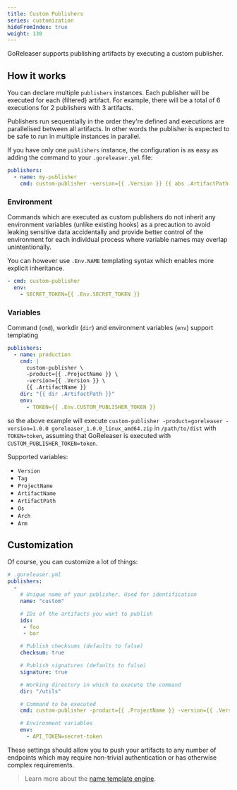 ```yaml
---
title: Custom Publishers
series: customization
hideFromIndex: true
weight: 130
---
```


GoReleaser supports publishing artifacts by executing a custom publisher.

## How it works

You can declare multiple `publishers` instances. Each publisher will be
executed for each (filtered) artifact. For example, there will be a total of
6 executions for 2 publishers with 3 artifacts.

Publishers run sequentially in the order they're defined
and executions are parallelised between all artifacts.
In other words the publisher is expected to be safe to run
in multiple instances in parallel.

If you have only one `publishers` instance, the configuration is as easy as adding
the command to your `.goreleaser.yml` file:

```yaml
publishers:
  - name: my-publisher
    cmd: custom-publisher -version={{ .Version }} {{ abs .ArtifactPath }}
```

### Environment

Commands which are executed as custom publishers do not inherit any environment variables
(unlike existing hooks) as a precaution to avoid leaking sensitive data accidentally
and provide better control of the environment for each individual process
where variable names may overlap unintentionally.

You can however use `.Env.NAME` templating syntax which enables
more explicit inheritance.

```yaml
- cmd: custom-publisher
  env:
    - SECRET_TOKEN={{ .Env.SECRET_TOKEN }}
```

### Variables

Command (`cmd`), workdir (`dir`) and environment variables (`env`) support templating

```yaml
publishers:
  - name: production
    cmd: |
      custom-publisher \
      -product={{ .ProjectName }} \
      -version={{ .Version }} \
      {{ .ArtifactName }}
    dir: "{{ dir .ArtifactPath }}"
    env:
      - TOKEN={{ .Env.CUSTOM_PUBLISHER_TOKEN }}
```

so the above example will execute `custom-publisher -product=goreleaser -version=1.0.0 goreleaser_1.0.0_linux_amd64.zip` in `/path/to/dist` with `TOKEN=token`, assuming that GoReleaser is executed with `CUSTOM_PUBLISHER_TOKEN=token`.

Supported variables:

- `Version`
- `Tag`
- `ProjectName`
- `ArtifactName`
- `ArtifactPath`
- `Os`
- `Arch`
- `Arm`

## Customization

Of course, you can customize a lot of things:

```yaml
# .goreleaser.yml
publishers:
  -
    # Unique name of your publisher. Used for identification
    name: "custom"

    # IDs of the artifacts you want to publish
    ids:
     - foo
     - bar

    # Publish checksums (defaults to false)
    checksum: true

    # Publish signatures (defaults to false)
    signature: true

    # Working directory in which to execute the command
    dir: "/utils"

    # Command to be executed
    cmd: custom-publisher -product={{ .ProjectName }} -version={{ .Version }} {{ .ArtifactPath }}

    # Environment variables
    env:
      - API_TOKEN=secret-token
```

These settings should allow you to push your artifacts to any number of endpoints
which may require non-trivial authentication or has otherwise complex requirements.

> Learn more about the [name template engine](/templates).
